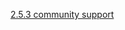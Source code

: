 [2.5.3 community support](/appium/02_ruby_appium_native_android_automation/05_conclusion/03_community_support.md)